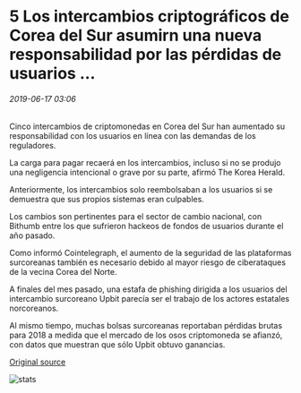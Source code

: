 # 5 Los intercambios criptográficos de Corea del Sur asumirn una nueva responsabilidad por las pérdidas de usuarios ...

###### 2019-06-17 03:06

Cinco intercambios de criptomonedas en Corea del Sur han aumentado su responsabilidad con los usuarios en línea con las demandas de los reguladores.

La carga para pagar recaerá en los intercambios, incluso si no se produjo una negligencia intencional o grave por su parte, afirmó The Korea Herald.

Anteriormente, los intercambios solo reembolsaban a los usuarios si se demuestra que sus propios sistemas eran culpables.

Los cambios son pertinentes para el sector de cambio nacional, con Bithumb entre los que sufrieron hackeos de fondos de usuarios durante el año pasado.

Como informó Cointelegraph, el aumento de la seguridad de las plataformas surcoreanas también es necesario debido al mayor riesgo de ciberataques de la vecina Corea del Norte.

A finales del mes pasado, una estafa de phishing dirigida a los usuarios del intercambio surcoreano Upbit parecía ser el trabajo de los actores estatales norcoreanos.

Al mismo tiempo, muchas bolsas surcoreanas reportaban pérdidas brutas para 2018 a medida que el mercado de los osos criptomoneda se afianzó, con datos que muestran que sólo Upbit obtuvo ganancias.

[Original source](https://cointelegraph.com/news/5-south-korean-crypto-exchanges-take-on-new-responsibility-for-user-losses)

![stats](https://c.statcounter.com/11760860/0/a89fa40b/1/ "stats")
